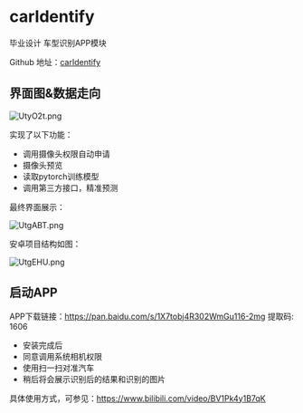 # carIdentify
毕业设计 车型识别APP模块

Github 地址：[carIdentify](https://github.com/jelly54/carIdentify)


## 界面图&数据走向

![UtyO2t.png](https://s1.ax1x.com/2020/07/14/UtyO2t.png)

实现了以下功能：
- 调用摄像头权限自动申请
- 摄像头预览
- 读取pytorch训练模型
- 调用第三方接口，精准预测

最终界面展示：

![UtgABT.png](https://s1.ax1x.com/2020/07/14/UtgABT.png)

安卓项目结构如图：

![UtgEHU.png](https://s1.ax1x.com/2020/07/14/UtgEHU.png)

## 启动APP

APP下载链接：https://pan.baidu.com/s/1X7tobj4R302WmGu116-2mg 提取码: 1606

- 安装完成后
- 同意调用系统相机权限
- 使用扫一扫对准汽车
- 稍后将会展示识别后的结果和识别的图片

具体使用方式，可参见：https://www.bilibili.com/video/BV1Pk4y1B7qK
